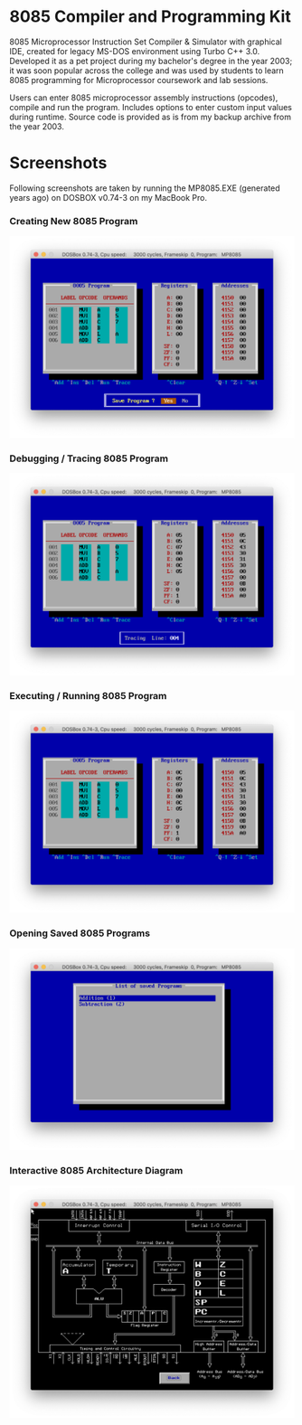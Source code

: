 # 8085 Compiler and Programming Kit

8085 Microprocessor Instruction Set Compiler &amp; Simulator with graphical IDE, created for legacy MS-DOS environment using Turbo C++ 3.0. Developed it as a pet project during my bachelor's degree in the year 2003; it was soon popular across the college and was used by students to learn 8085 programming for Microprocessor coursework and lab sessions.

Users can enter 8085 microprocessor assembly instructions (opcodes), compile and run the program. Includes options to enter custom input values during runtime. Source code is provided as is from my backup archive from the year 2003.

# Screenshots

Following screenshots are taken by running the MP8085.EXE (generated years ago) on DOSBOX v0.74-3 on my MacBook Pro.

### Creating New 8085 Program

![Creating New 8085 Program](/Screenshots/1-New-8085-Program.png)

### Debugging / Tracing 8085 Program

![Debugging / Tracing 8085 Program](/Screenshots/2-Debug-8085-Program.png)

### Executing / Running 8085 Program

![Executing / Running 8085 Program](/Screenshots/3-Run-8085-Program.png)

### Opening Saved 8085 Programs

![Opening Saved 8085 Programs](/Screenshots/4-Open-8085-Program.png)

### Interactive 8085 Architecture Diagram

![Interactive 8085 Architecture Diagram](/Screenshots/5-8085-Architecture.png)
